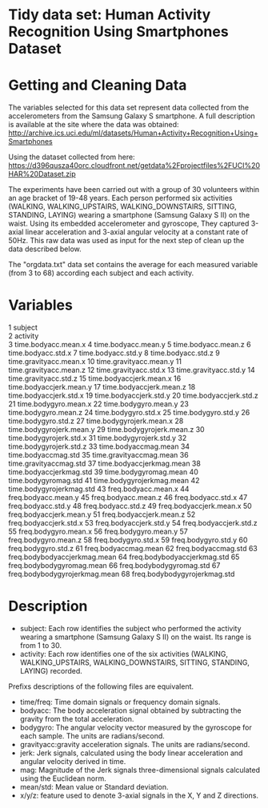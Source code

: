# Tidy data set: Human Activity Recognition Using Smartphones Dataset
Getting and Cleaning Data
=========================================================================

The variables selected for this data set represent data collected from the accelerometers from the Samsung Galaxy S smartphone. A full description is available at the site where the data was obtained:
http://archive.ics.uci.edu/ml/datasets/Human+Activity+Recognition+Using+Smartphones

Using the dataset collected from here:
https://d396qusza40orc.cloudfront.net/getdata%2Fprojectfiles%2FUCI%20HAR%20Dataset.zip

The experiments have been carried out with a group of 30 volunteers within an age bracket of 19-48 years. Each person performed six activities (WALKING, WALKING_UPSTAIRS, WALKING_DOWNSTAIRS, SITTING, STANDING, LAYING) wearing a smartphone (Samsung Galaxy S II) on the waist. Using its embedded accelerometer and gyroscope, They captured 3-axial linear acceleration and 3-axial angular velocity at a constant rate of 50Hz. This raw data was used as input for the next step of clean up the data described below. 

The "orgdata.txt" data set contains the average for each measured variable (from 3 to 68) according each subject and each activity. 

Variables
========================================================================
1                        subject                 
2                       activity                
3            time.bodyacc.mean.x
4            time.bodyacc.mean.y
5            time.bodyacc.mean.z
6             time.bodyacc.std.x
7             time.bodyacc.std.y
8             time.bodyacc.std.z
9         time.gravityacc.mean.x
10        time.gravityacc.mean.y
11        time.gravityacc.mean.z
12         time.gravityacc.std.x
13         time.gravityacc.std.y
14         time.gravityacc.std.z
15       time.bodyaccjerk.mean.x
16       time.bodyaccjerk.mean.y
17       time.bodyaccjerk.mean.z
18        time.bodyaccjerk.std.x
19        time.bodyaccjerk.std.y
20        time.bodyaccjerk.std.z
21          time.bodygyro.mean.x
22          time.bodygyro.mean.y
23          time.bodygyro.mean.z
24           time.bodygyro.std.x
25           time.bodygyro.std.y
26           time.bodygyro.std.z
27      time.bodygyrojerk.mean.x
28      time.bodygyrojerk.mean.y
29      time.bodygyrojerk.mean.z
30       time.bodygyrojerk.std.x
31       time.bodygyrojerk.std.y
32       time.bodygyrojerk.std.z
33          time.bodyaccmag.mean
34           time.bodyaccmag.std
35       time.gravityaccmag.mean
36        time.gravityaccmag.std
37      time.bodyaccjerkmag.mean
38       time.bodyaccjerkmag.std
39         time.bodygyromag.mean
40          time.bodygyromag.std
41     time.bodygyrojerkmag.mean
42      time.bodygyrojerkmag.std
43           freq.bodyacc.mean.x
44           freq.bodyacc.mean.y
45           freq.bodyacc.mean.z
46            freq.bodyacc.std.x
47            freq.bodyacc.std.y
48            freq.bodyacc.std.z
49       freq.bodyaccjerk.mean.x
50       freq.bodyaccjerk.mean.y
51       freq.bodyaccjerk.mean.z
52        freq.bodyaccjerk.std.x
53        freq.bodyaccjerk.std.y
54        freq.bodyaccjerk.std.z
55          freq.bodygyro.mean.x
56          freq.bodygyro.mean.y
57          freq.bodygyro.mean.z
58           freq.bodygyro.std.x
59           freq.bodygyro.std.y
60           freq.bodygyro.std.z
61          freq.bodyaccmag.mean
62           freq.bodyaccmag.std
63  freq.bodybodyaccjerkmag.mean
64   freq.bodybodyaccjerkmag.std
65     freq.bodybodygyromag.mean
66      freq.bodybodygyromag.std
67 freq.bodybodygyrojerkmag.mean
68  freq.bodybodygyrojerkmag.std

Description
=======================================================================
- subject: Each row identifies the subject who performed the activity wearing a smartphone (Samsung Galaxy S II) on the waist. Its range is from 1 to 30.
- activity: Each row identifies one of the six activities (WALKING, WALKING_UPSTAIRS, WALKING_DOWNSTAIRS, SITTING, STANDING, LAYING) recorded. 

Prefixs descriptions of the following files are equivalent. 

- time/freq: Time domain signals or frequency domain signals.
- bodyacc: The body acceleration signal obtained by subtracting the gravity from the total acceleration. 
- bodygyro: The angular velocity vector measured by the gyroscope for each sample. The units are radians/second. 
- gravityacc:gravity acceleration signals. The units are radians/second. 
- jerk: Jerk signals, calculated using the body linear acceleration and angular velocity derived in time.
- mag: Magnitude of the Jerk signals three-dimensional signals calculated using the Euclidean norm. 
- mean/std: Mean value or Standard deviation.
- x/y/z: feature used to denote 3-axial signals in the X, Y and Z directions.